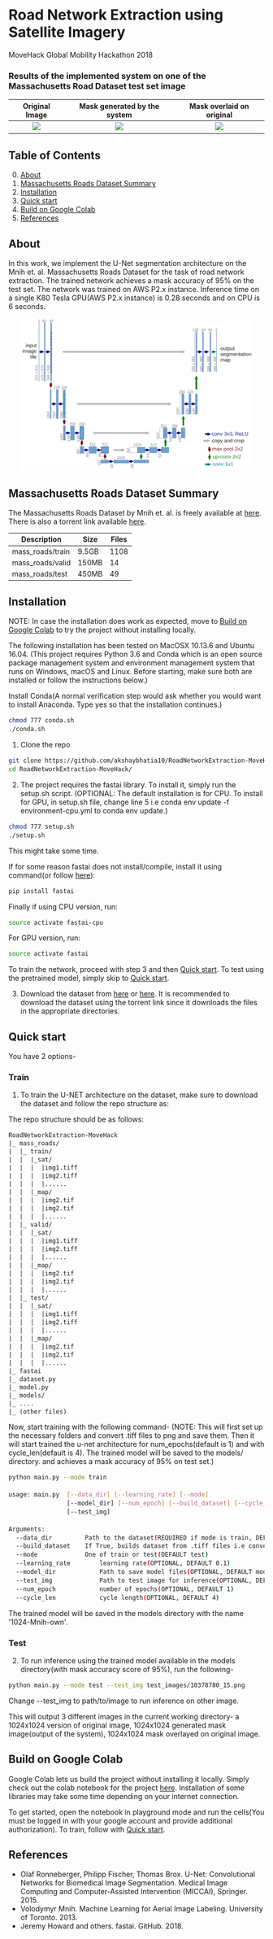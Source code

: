 # Road Network Extraction using Satellite Imagery

MoveHack Global Mobility Hackathon 2018

### Results of the implemented system on one of the Massachusetts Road Dataset test set image

Original Image             |Mask generated by the system|Mask overlaid on original  |
:-------------------------:|:-------------------------:|:-------------------------:|
![](assets/o.png?raw=true) |![](assets/m.png?raw=true) |![](assets/n.png?raw=true) |


## Table of Contents

0. [About](#about)
0. [Massachusetts Roads Dataset Summary](#massachusetts-roads-dataset-summary)
0. [Installation](#installation)
0. [Quick start](#quick-start)
0. [Build on Google Colab](#build-on-google-colab)
0. [References](#references)

## About

In this work, we implement the U-Net segmentation architecture on the Mnih et. al. Massachusetts Roads Dataset for the task of road network extraction. The trained network achieves a mask accuracy of 95% on the test set. The network was trained on AWS P2.x instance.
Inference time on a single K80 Tesla GPU(AWS P2.x instance) is 0.28 seconds and on CPU is 6 seconds.

<p align="center">
  <img width="460" height="300" src="assets/u-net.png">
</p>

## Massachusetts Roads Dataset Summary

The Massachusetts Roads Dataset by Mnih et. al. is freely available at [here](https://www.cs.toronto.edu/~vmnih/data/). There is also a torrent link available [here](http://academictorrents.com/details/3b17f08ed5027ea24db04f460b7894d913f86c21).

| Description | Size  | Files  |
| --- | --- | --- |  
|mass_roads/train | 9.5GB | 1108 |
|mass_roads/valid | 150MB | 14   |
|mass_roads/test  | 450MB | 49   |

## Installation

NOTE: In case the installation does work as expected, move to [Build on Google Colab](#colab) to try the project without installing locally.

The following installation has been tested on MacOSX 10.13.6 and Ubuntu 16.04. (This project requires Python 3.6 and Conda which is an open source package management system and environment management system that runs on Windows, macOS and Linux. Before starting, make sure both are installed or follow the instructions below.)


Install Conda(A normal verification step would ask whether you would want to install Anaconda. Type yes so that the installation continues.)

```bash
chmod 777 conda.sh
./conda.sh
```

1. Clone the repo

```bash
git clone https://github.com/akshaybhatia10/RoadNetworkExtraction-MoveHack.git
cd RoadNetworkExtraction-MoveHack/
```

2. The project requires the fastai library. To install it, simply run the setup.sh script. (OPTIONAL: The default installation is for CPU. To install for GPU, in setup.sh file, change line 5 i.e conda env update -f environment-cpu.yml
to conda env update.)
```bash
chmod 777 setup.sh
./setup.sh
```
This might take some time.

If for some reason fastai does not install/compile, install it using command(or follow [here](https://github.com/fastai/fastai)):

```bash
pip install fastai
```

Finally if using CPU version, run: 

```bash
source activate fastai-cpu
```

For GPU version, run:

```bash
source activate fastai
```

To train the network, proceed with step 3 and then [Quick start](#train). To test using the pretrained model, simply skip to [Quick start](#test).

3. Download the dataset from [here](http://academictorrents.com/details/3b17f08ed5027ea24db04f460b7894d913f86c21) or [here](https://www.cs.toronto.edu/~vmnih/data/). It is recommended to download the dataset using the torrent link since it downloads the files in the appropriate directories.


## Quick start

You have 2 options-

### Train

1. To train the U-NET architecture on the dataset, make sure to download the dataset and follow the repo structure as:


The repo structure should be as follows:
```angular2html
RoadNetworkExtraction-MoveHack
|_ mass_roads/
|  |_ train/
|  |  |_sat/
|  |  |  |img1.tiff
|  |  |  |img2.tiff
|  |  |  |......
|  |  |_map/
|  |  |  |img2.tif
|  |  |  |img2.tif
|  |  |  |......
|  |_ valid/
|  |  |_sat/
|  |  |  |img1.tiff
|  |  |  |img2.tiff
|  |  |  |......
|  |  |_map/
|  |  |  |img2.tif
|  |  |  |img2.tif
|  |  |  |......
|  |_ test/
|  |  |_sat/
|  |  |  |img1.tiff
|  |  |  |img2.tiff
|  |  |  |......
|  |  |_map/
|  |  |  |img2.tif
|  |  |  |img2.tif
|  |  |  |......
|_ fastai
|_ dataset.py
|_ model.py
|_ models/
|_ ....
|_ (other files)
```

Now, start training with the following command- (NOTE: This will first set up the necessary folders and convert .tiff files to png and save them. Then it will start trained the u-net architecture for num_epochs(default is 1) and with cycle_len(default is 4). The trained model will be saved to the models/ directory. and achieves a mask accuracy of 95% on test set.)

```bash
python main.py --mode train

usage: main.py  [--data_dir] [--learning_rate] [--mode]
                [--model_dir] [--num_epoch] [--build_dataset] [--cycle_len]
                [--test_img]

Arguments:
  --data_dir		 Path to the dataset(REQUIRED if mode is train, DEFAULT mass_roads/)
  --build_dataset	 If True, builds dataset from .tiff files i.e converts and resizes images to 1024 and stores in 'mass_roads_new/'(DEFAULT True)
  --mode 	    	 One of train or test(DEFAULT test)
  --learning_rate        learning rate(OPTIONAL, DEFAULT 0.1)
  --model_dir            Path to save model files(OPTIONAL, DEFAULT models)
  --test_img             Path to test image for inference(OPTIONAL, DEFAULT test_images/10378780_15.png)
  --num_epoch            number of epochs(OPTIONAL, DEFAULT 1)
  --cycle_len            cycle length(OPTIONAL, DEFAULT 4)
```

The trained model will be saved in the models directory with the name '1024-Mnih-own'.

### Test

2. To run inference using the trained model available in the models directory(with mask accuracy score of 95%), run the following- 

```bash
python main.py --mode test --test_img test_images/10378780_15.png
```

Change --test_img to path/to/image to run inference on other image.

This will output 3 different images in the current working directory- a 1024x1024 version of original image, 1024x1024 generated mask image(output of the system), 1024x1024 mask overlayed on original image.

## Build on Google Colab

Google Colab lets us build the project without installing it locally. Simply check out the colab notebook for the project [here](https://colab.research.google.com/drive/1spd4vyE0pRRPNfP_BKw25voOJSvvfK_g). Installation of some libraries may take some time depending on your internet connection.

To get started, open the notebook in playground mode and run the cells(You must be logged in with your google account and provide additional authorization). To train, follow with [Quick start](#train).

## References 

- Olaf Ronneberger, Philipp Fischer, Thomas Brox. U-Net: Convolutional Networks for Biomedical Image Segmentation. Medical Image Computing and Computer-Assisted Intervention (MICCAI), Springer. 2015.
- Volodymyr Mnih. Machine Learning for Aerial Image Labeling. University of Toronto. 2013.
- Jeremy Howard and others. fastai. GitHub. 2018.

